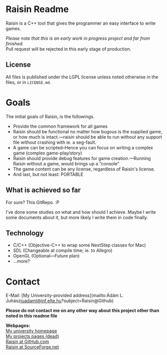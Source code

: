 # Raisin Readme #

Raisin is a C++ tool that gives the programmer an easy interface to write games.

*Please note that this is an early work in progress project and far from finished.*  
Pull request will be rejected in this early stage of production.

## License ##

All files is published under the LGPL license unless noted otherwise in the
files, or in `LICENSE.md`.

# Goals #

The initial goals of Raisin, is the followings.

* Provide the common framework for all games
* Raisin should be functional no matter how bugous is the supplied game, or how
  much is intact.—raisin should be able to run without any support file
without crashing with ie. a seg-fault.
* A game can be scripted–Hence you can focus on writing a complex game (complex game-play/story)
* Raisin should provide debug features for game creation.—Running Raisin
  without a game, would brings up a “console”
* The game content can be any license, regardless of Raisin's license.
* And last, but not least: PORTABLE

## What is achieved so far ##

For sure? This GitRepo. :P

I've done some studies on what and how should I achieve. Maybe I write some
documents about it, but more likely I write them in code finally.

## Technology ##

* C/C++ (Objective-C++ to wrap some NextStep classes for Mac)
* SDL (Changeable at compile time; ie. to Allegro)
* OpenGL (Optional—Future plan)
* ...more?

# Contact #

E-Mail: [My University-provided address](mailto:Ádám L. Juhász<juadaml@inf.elte.hu>?subject=Raisin@Github)

**Please do not contact me on any other way about this project other than noted
in this readme file**

**Webpages:**  
[My university homepage](http://people.inf.elte.hu/juadaml/ "Ádám L. Juhász")  
[My projects pages (dead)](about:blank)  
[Raisin at GitHub.com](http://github.com/jadaml/Raisin)  
[Raisin at SourceForge.net](http://sourceforge.net/projects/raisin/)  

